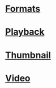 # [Formats](MediaServicesConnectorREST/azure-media-services-connector-formats.md)
# [Playback](MediaServicesConnectorREST/azure-media-services-connector-playback.md)
# [Thumbnail](MediaServicesConnectorREST/azure-media-services-connector-thumbnail.md)
# [Video](MediaServicesConnectorREST/azure-media-services-connector-video.md)

